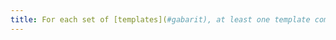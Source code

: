 ```yaml
---
title: For each set of [templates](#gabarit), at least one template complies with the [digital accessibility rules](#regles-d-accessibilite-numerique). Is this rule respected?
---
```

